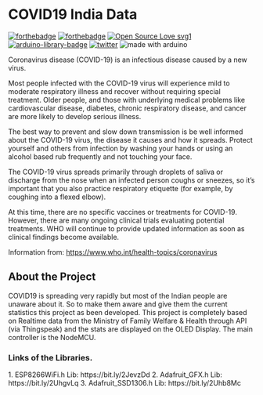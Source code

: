 # COVID19 India Data
[![forthebadge](https://forthebadge.com/images/badges/check-it-out.svg)](https://forthebadge.com)   [![forthebadge](https://forthebadge.com/images/badges/built-with-love.svg)](https://forthebadge.com)
[![Open Source Love svg1](https://badges.frapsoft.com/os/v1/open-source.svg?v=103)](https://github.com/ellerbrock/open-source-badges/)     <a href="https://www.ardu-badge.com/HttpClient" rel="nofollow"><img src="https://camo.githubusercontent.com/f525e6f5b7e32b1598e692036b0ba8925dd8e824/68747470733a2f2f7777772e617264752d62616467652e636f6d2f62616467652f48747470436c69656e742e7376673f" alt="arduino-library-badge" data-canonical-src="https://www.ardu-badge.com/badge/HttpClient.svg?" style="max-width:100%;"></a>
[![twitter](https://badgen.net/twitter/follow/piysocial)](https://twitter/piysocial) <img src="https://img.shields.io/badge/made%20with-Arduino-blue.svg" alt="made with arduino">



 Coronavirus disease (COVID-19) is an infectious disease caused by a new virus. 

Most people infected with the COVID-19 virus will experience mild to moderate respiratory illness and recover without requiring special treatment.  Older people, and those with underlying medical problems like cardiovascular disease, diabetes, chronic respiratory disease, and cancer are more likely to develop serious illness.

The best way to prevent and slow down transmission is be well informed about the COVID-19 virus, the disease it causes and how it spreads. Protect yourself and others from infection by washing your hands or using an alcohol based rub frequently and not touching your face.

The COVID-19 virus spreads primarily through droplets of saliva or discharge from the nose when an infected person coughs or sneezes, so it’s important that you also practice respiratory etiquette (for example, by coughing into a flexed elbow).

At this time, there are no specific vaccines or treatments for COVID-19. However, there are many ongoing clinical trials evaluating potential treatments. WHO will continue to provide updated information as soon as clinical findings become available.

Information from: https://www.who.int/health-topics/coronavirus

<h2> About the Project </h2>
COVID19 is spreading very rapidly but most of the Indian people are unaware about it. So to make them aware and give them the current statistics this project as been developed.
This project is completely based on Realtime data from the Ministry of Family Welfare & Health through API (via Thingspeak) and the stats are displayed on the OLED Display. The main controller is the NodeMCU.

<h3> Links of the Libraries. </h3>
1. ESP8266WiFi.h Lib: https://bit.ly/2JevzDd
2. Adafruit_GFX.h Lib: https://bit.ly/2UhgvLq
3. Adafruit_SSD1306.h Lib: https://bit.ly/2Uhb8Mc

